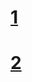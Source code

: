 # [1]([https://chatgpt.com/canvas/shared/68272fae7af881919b5c7bce7662432c])
# [2]([https://chatgpt.com/canvas/shared/68272aa4dc948191a44906c8a020fe00])
